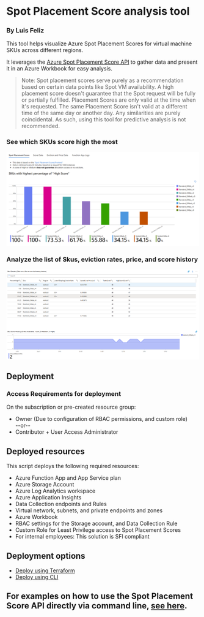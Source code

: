 # Spot Placement Score analysis tool
### By Luis Feliz

This tool helps visualize Azure Spot Placement Scores for virtual machine SKUs across different regions.

It leverages the [Azure Spot Placement Score API](https://learn.microsoft.com/en-us/azure/virtual-machine-scale-sets/spot-placement-score?tabs=portal) to gather data and present it in an Azure Workbook for easy analysis.

> Note: Spot placement scores serve purely as a recommendation based on certain data points like Spot VM availability. A high placement score doesn't guarantee that the Spot request will be fully or partially fulfilled. Placement Scores are only valid at the time when it's requested. The same Placement Score isn't valid at a different time of the same day or another day. Any similarities are purely coincidental. As such, using this tool for predictive analysis is not recommended.


### See which SKUs score high the most
![Azure Spot Placement Score Analysis Tool](./images/high-scoring-skus.png)

### Analyze the list of Skus, eviction rates, price, and score history
![Sku Analysis Grid](./images/sku-analysis-grid.png)

## Deployment

### Access Requirements for deployment
On the subscription or pre-created resource group:
   - Owner (Due to configuration of RBAC permissions, and custom role)<br>
                --or--
   - Contributor + User Access Administrator


## Deployed resources
This script deploys the following required resources:
- Azure Function App and App Service plan
- Azure Storage Account
- Azure Log Analytics workspace
- Azure Application Insights
- Data Collection endpoints and Rules
- Virtual network, subnets, and private endpoints and zones
- Azure Workbook
- RBAC settings for the Storage account, and Data Collection Rule
- Custom Role for Least Privilege access to Spot Placement Scores
- For internal employees: This solution is SFI compliant

## Deployment options
- [Deploy using Terraform](./deployment/terraform-azure-functions/README.md)
- [Deploy using CLI](./deployment/CLI/README.md)


## For examples on how to use the Spot Placement Score API directly via command line, [see here](./examples/CLI/README.md).